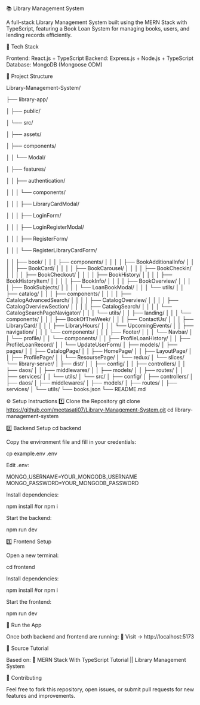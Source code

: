 📚 Library Management System

A full-stack Library Management System built using the MERN Stack with TypeScript, featuring a Book Loan System for managing books, users, and lending records efficiently.

🧩 Tech Stack

Frontend: React.js + TypeScript
Backend: Express.js + Node.js + TypeScript
Database: MongoDB (Mongoose ODM)

📁 Project Structure

Library-Management-System/

├── library-app/

│   ├── public/

│   └── src/

│       ├── assets/

│       ├── components/

│       │   └── Modal/

│       ├── features/

│       │   ├── authentication/

│       │   │   └── components/

│       │   │       ├── LibraryCardModal/

│       │   │       ├── LoginForm/

│       │   │       ├── LoginRegisterModal/

│       │   │       ├── RegisterForm/

│       │   │       └── RegisterLibraryCardForm/

│       │   ├── book/
│       │   │   ├── components/
│       │   │   │   ├── BookAdditionalInfo/
│       │   │   │   ├── BookCard/
│       │   │   │   ├── BookCarousel/
│       │   │   │   ├── BookCheckin/
│       │   │   │   ├── BookCheckout/
│       │   │   │   ├── BookHistory/
│       │   │   │   ├── BookHistoryItem/
│       │   │   │   ├── BookInfo/
│       │   │   │   ├── BookOverview/
│       │   │   │   ├── BookSubjects/
│       │   │   │   └── LoanBookModal/
│       │   │   └── utils/
│       │   ├── catalog/
│       │   │   ├── components/
│       │   │   │   ├── CatalogAdvancedSearch/
│       │   │   │   ├── CatalogOverview/
│       │   │   │   ├── CatalogOverviewSection/
│       │   │   │   ├── CatalogSearch/
│       │   │   │   └── CatalogSearchPageNavigator/
│       │   │   └── utils/
│       │   ├── landing/
│       │   │   └── components/
│       │   │       ├── BookOfTheWeek/
│       │   │       ├── ContactUs/
│       │   │       ├── LibraryCard/
│       │   │       ├── LibraryHours/
│       │   │       └── UpcomingEvents/
│       │   ├── navigation/
│       │   │   └── components/
│       │   │       ├── Footer/
│       │   │       └── Navbar/
│       │   └── profile/
│       │       └── components/
│       │           ├── ProfileLoanHistory/
│       │           ├── ProfileLoanRecord/
│       │           └── UpdateUserForm/
│       ├── models/
│       ├── pages/
│       │   ├── CatalogPage/
│       │   ├── HomePage/
│       │   ├── LayoutPage/
│       │   ├── ProfilePage/
│       │   └── ResoursePage/
│       └── redux/
│           └── slices/
└── library-server/
│   ├── dist/
│   │   ├── config/
│   │   ├── controllers/
│   │   ├── daos/
│   │   ├── middlewares/
│   │   ├── models/
│   │   ├── routes/
│   │   ├── services/
│   │   └── utils/
│   └── src/
│       ├── config/
│       ├── controllers/
│       ├── daos/
│       ├── middlewares/
│       ├── models/
│       ├── routes/
│       ├── services/
│       └── utils/
└── books.json
└── README.md

⚙️ Setup Instructions
1️⃣ Clone the Repository
git clone https://github.com/meetasati07/Library-Management-System.git
cd library-management-system

2️⃣ Backend Setup
cd backend


Copy the environment file and fill in your credentials:

cp example.env .env


Edit .env:

MONGO_USERNAME=YOUR_MONGODB_USERNAME
MONGO_PASSWORD=YOUR_MONGODB_PASSWORD


Install dependencies:

npm install
#or
npm i


Start the backend:

npm run dev

3️⃣ Frontend Setup

Open a new terminal:

cd frontend


Install dependencies:

npm install
#or
npm i


Start the frontend:

npm run dev

🚀 Run the App

Once both backend and frontend are running:
🔗 Visit → http://localhost:5173

🧠 Source Tutorial

Based on:
🎥 MERN Stack With TypeScript Tutorial || Library Management System

🤝 Contributing

Feel free to fork this repository, open issues, or submit pull requests for new features and improvements.
